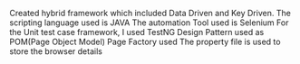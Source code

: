 Created hybrid framework which included Data Driven and Key Driven.
The scripting language used is JAVA
The automation Tool used is Selenium
For the Unit test case framework, I used TestNG
Design Pattern used as POM(Page Object Model)
Page Factory used
The property file is used to store the browser details
